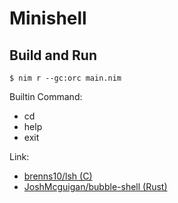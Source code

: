 # Minishell

## Build and Run
```
$ nim r --gc:orc main.nim
```

Builtin Command:

- cd
- help
- exit

Link:
- [brenns10/lsh (C)](https://github.com/brenns10/lsh)
- [JoshMcguigan/bubble-shell (Rust)](https://github.com/JoshMcguigan/bubble-shell)
